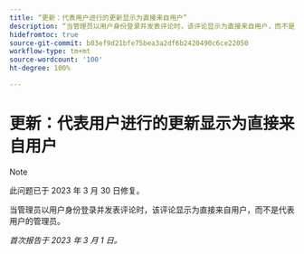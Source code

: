 ```yaml
---
title: “更新：代表用户进行的更新显示为直接来自用户”
description: “当管理员以用户身份登录并发表评论时，该评论显示为直接来自用户，而不是代表用户的管理员。”
hidefromtoc: true
source-git-commit: b03ef9d21bfe75bea3a2df6b2420490c6ce22050
workflow-type: tm+mt
source-wordcount: '100'
ht-degree: 100%

---
```



# 更新：代表用户进行的更新显示为直接来自用户

>[!NOTE]
>
>此问题已于 2023 年 3 月 30 日修复。

当管理员以用户身份登录并发表评论时，该评论显示为直接来自用户，而不是代表用户的管理员。

_首次报告于 2023 年 3 月 1 日。_


